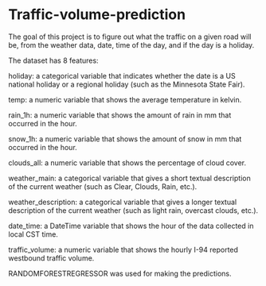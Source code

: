 # Traffic-volume-prediction
The goal of this project is to figure out what the traffic on a given road will be, from the weather data, date, time of the day, and if the day is a holiday.

The dataset has 8 features:

holiday: a categorical variable that indicates whether the date is a US national holiday or a regional holiday (such as the Minnesota State Fair).

temp: a numeric variable that shows the average temperature in kelvin.

rain_1h: a numeric variable that shows the amount of rain in mm that occurred in the hour.

snow_1h: a numeric variable that shows the amount of snow in mm that occurred in the hour.

clouds_all: a numeric variable that shows the percentage of cloud cover.

weather_main: a categorical variable that gives a short textual description of the current weather (such as Clear, Clouds, Rain, etc.).

weather_description: a categorical variable that gives a longer textual description of the current weather (such as light rain, overcast clouds, etc.).

date_time: a DateTime variable that shows the hour of the data collected in local CST time.

traffic_volume: a numeric variable that shows the hourly I-94 reported westbound traffic volume.

RANDOMFORESTREGRESSOR was used for making the predictions.


